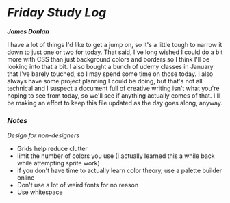 # _Friday Study Log_

_**James Donlan**_

I have a lot of things I'd like to get a jump on, so it's a little tough to narrow it down to just one or two for today. That said, I've long wished I could do a bit more with CSS than just background colors and borders so I think I'll be looking into that a bit. I also bought a bunch of udemy classes in January that I've barely touched, so I may spend some time on those today. I also always have some project planning I could be doing, but that's not all technical and I suspect a document full of creative writing isn't what you're hoping to see from today, so we'll see if anything actually comes of that.
I'll be making an effort to keep this file updated as the day goes along, anyway.


### _Notes_

_Design for non-designers_
* Grids help reduce clutter
* limit the number of colors you use (I actually learned this a while back while attempting sprite work)
* if you don't have time to actually learn color theory, use a palette builder online
* Don't use a lot of weird fonts for no reason
* Use whitespace
